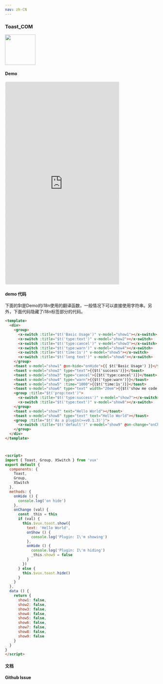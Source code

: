 ```yaml
---
nav: zh-CN
---
```



### Toast_COM

<img width="100" src="http://qr.topscan.com/api.php?text=https%3A%2F%2Fvux.li%2Fdemos%2Fv2%2F%23%2Fcomponent%2Ftoast"/>

#### Demo

 <div style="width:377px;height:667px;display:inline-block;border:1px dashed #ececec;border-radius:5px;overflow:hidden;">
   <iframe src="https://vux.li/demos/v2/#/component/toast" width="375" height="667" border="0" frameborder="0"></iframe>
 </div>

#### demo 代码

<p class="tip">下面的$t是Demo的i18n使用的翻译函数，一般情况下可以直接使用字符串。另外，下面代码隐藏了i18n标签部分的代码。</p>

``` html
<template>
  <div>
    <group>
      <x-switch :title="$t('Basic Usage')" v-model="show1"></x-switch>
      <x-switch :title="$t('type:text')" v-model="show2"></x-switch>
      <x-switch :title="$t('type:cancel')" v-model="show3"></x-switch>
      <x-switch :title="$t('type:warn')" v-model="show4"></x-switch>
      <x-switch :title="$t('time:1s')" v-model="show5"></x-switch>
      <x-switch :title="$t('long text')" v-model="show6"></x-switch>
    </group>
    <toast v-model="show1" @on-hide="onHide">{{ $t('Basic Usage') }}</toast>
    <toast v-model="show2" type="text">{{$t('success')}}</toast>
    <toast v-model="show3" type="cancel">{{$t('type:cancel')}}</toast>
    <toast v-model="show4" type="warn">{{$t('type:warn')}}</toast>
    <toast v-model="show5" :time="1000">{{$t('time:1s')}}</toast>
    <toast v-model="show6" type="text" width="20em">{{$t('show me code')}}</toast>
    <group :title="$t('prop:text')">
      <x-switch :title="$t('type:success')" v-model="show7"></x-switch>
      <x-switch :title="$t('type:text')" v-model="show8"></x-switch>
    </group>
    <toast v-model="show7" text="Hello World"></toast>
    <toast v-model="show8" type="text" text="Hello World"></toast>
    <group :title="$t('As a plugin(>=v0.1.3)')">
      <x-switch :title="$t('default')" v-model="show9" @on-change="onChange"></x-switch>
    </group>
  </div>
</template>



<script>
import { Toast, Group, XSwitch } from 'vux'
export default {
  components: {
    Toast,
    Group,
    XSwitch
  },
  methods: {
    onHide () {
      console.log('on hide')
    },
    onChange (val) {
      const _this = this
      if (val) {
        this.$vux.toast.show({
          text: 'Hello World',
          onShow () {
            console.log('Plugin: I\'m showing')
          },
          onHide () {
            console.log('Plugin: I\'m hiding')
            _this.show9 = false
          }
        })
      } else {
        this.$vux.toast.hide()
      }
    }
  },
  data () {
    return {
      show1: false,
      show2: false,
      show3: false,
      show4: false,
      show5: false,
      show6: false,
      show7: false,
      show8: false,
      show9: false
    }
  }
}
</script>

```
#### 文档

#### Github Issue